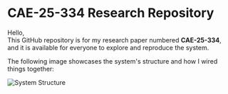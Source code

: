 # CAE-25-334 Research Repository

Hello,  
This GitHub repository is for my research paper numbered **CAE-25-334**, and it is available for everyone to explore and reproduce the system.

The following image showcases the system's structure and how I wired things together:

![System Structure](path/to/your/image.png)
